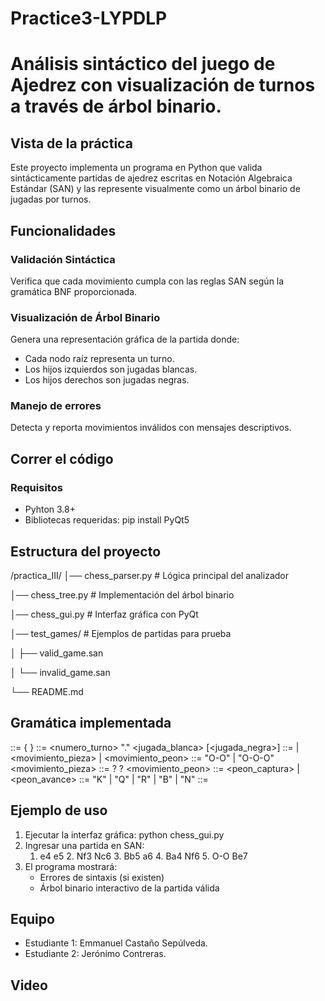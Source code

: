 # Practice3-LYPDLP

# Análisis sintáctico del juego de Ajedrez con visualización de turnos a través de árbol binario. 

## Vista de la práctica 
Este proyecto implementa un programa en Python que valida sintácticamente partidas de ajedrez escritas en Notación Algebraica Estándar (SAN) y las represente visualmente como un árbol binario de jugadas por turnos.

## Funcionalidades 

### Validación Sintáctica
Verifica que cada movimiento cumpla con las reglas SAN según la gramática BNF proporcionada.

### Visualización de Árbol Binario
Genera una representación gráfica de la partida donde:

- Cada nodo raíz representa un turno.
- Los hijos izquierdos son jugadas blancas.
- Los hijos derechos son jugadas negras.

### Manejo de errores
Detecta y reporta movimientos inválidos con mensajes descriptivos.

## Correr el código 

### Requisitos
- Pyhton 3.8+
- Bibliotecas requeridas: pip install PyQt5

## Estructura del proyecto
/practica_III/
│── chess_parser.py       # Lógica principal del analizador

│── chess_tree.py         # Implementación del árbol binario

│── chess_gui.py          # Interfaz gráfica con PyQt

│── test_games/           # Ejemplos de partidas para prueba

│   ├── valid_game.san

│   └── invalid_game.san

└── README.md

## Gramática implementada 
<partida> ::= { <turno> }
<turno> ::= <numero_turno> "." <jugada_blanca> [<jugada_negra>]
<jugada> ::= <enroque> | <movimiento_pieza> | <movimiento_peon>
<enroque> ::= "O-O" | "O-O-O"
<movimiento_pieza> ::= <pieza> <desambiguacion>? <captura>? <casilla>
<movimiento_peon> ::= <peon_captura> | <peon_avance>
<pieza> ::= "K" | "Q" | "R" | "B" | "N"
<casilla> ::= <letra><numero>

## Ejemplo de uso

1. Ejecutar la interfaz gráfica:
   python chess_gui.py
2. Ingresar una partida en SAN:
   1. e4 e5 2. Nf3 Nc6 3. Bb5 a6 4. Ba4 Nf6 5. O-O Be7
3. El programa mostrará:
   - Errores de sintaxis (si existen)
   - Árbol binario interactivo de la partida válida
  
## Equipo 
- Estudiante 1: Emmanuel Castaño Sepúlveda.
- Estudiante 2: Jerónimo Contreras. 

## Video
  



